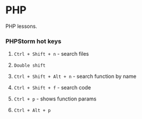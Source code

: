 # PHP
PHP lessons.

### PHPStorm hot keys
1. `Ctrl + Shift + n` - search files

2. `Double shift`

3. `Ctrl + Shift + Alt + n` - search function by name

4. `Ctrl + Shift + f` - search code

5. `Ctrl + p` - shows function params

6. `Ctrl + Alt + p`